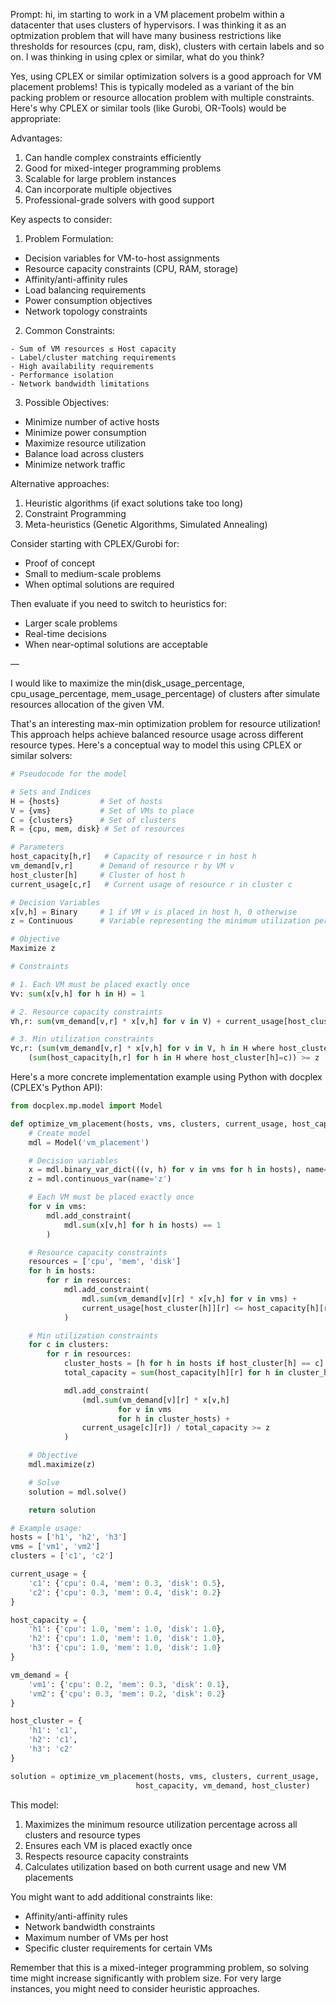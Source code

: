 Prompt:
hi, im starting to work in a VM placement probelm within a datacenter that uses clusters of hypervisors. I was thinking it as an optmization problem that will have many business restrictions like thresholds for resources (cpu, ram, disk), clusters with certain labels and so on. I was thinking in using cplex or similar, what do you think?


Yes, using CPLEX or similar optimization solvers is a good approach for VM placement problems!
This is typically modeled as a variant of the bin packing problem or resource allocation problem
with multiple constraints. Here's why CPLEX or similar tools (like Gurobi, OR-Tools) would be appropriate:

Advantages:
1. Can handle complex constraints efficiently
2. Good for mixed-integer programming problems
3. Scalable for large problem instances
4. Can incorporate multiple objectives
5. Professional-grade solvers with good support

Key aspects to consider:

1. Problem Formulation:
- Decision variables for VM-to-host assignments
- Resource capacity constraints (CPU, RAM, storage)
- Affinity/anti-affinity rules
- Load balancing requirements
- Power consumption objectives
- Network topology constraints

2. Common Constraints:
```
- Sum of VM resources ≤ Host capacity
- Label/cluster matching requirements
- High availability requirements
- Performance isolation
- Network bandwidth limitations
```

3. Possible Objectives:
- Minimize number of active hosts
- Minimize power consumption
- Maximize resource utilization
- Balance load across clusters
- Minimize network traffic

Alternative approaches:
1. Heuristic algorithms (if exact solutions take too long)
2. Constraint Programming
3. Meta-heuristics (Genetic Algorithms, Simulated Annealing)

Consider starting with CPLEX/Gurobi for:
- Proof of concept
- Small to medium-scale problems
- When optimal solutions are required

Then evaluate if you need to switch to heuristics for:
- Larger scale problems
- Real-time decisions
- When near-optimal solutions are acceptable

—

I would like to maximize the min(disk_usage_percentage, cpu_usage_percentage, mem_usage_percentage) of clusters after simulate resources allocation of the given VM.

That's an interesting max-min optimization problem for resource utilization! This approach helps achieve balanced resource usage across different resource types. Here's a conceptual way to model this using CPLEX or similar solvers:

```python
# Pseudocode for the model

# Sets and Indices
H = {hosts}      	# Set of hosts
V = {vms}       	# Set of VMs to place
C = {clusters}  	# Set of clusters
R = {cpu, mem, disk} # Set of resources

# Parameters
host_capacity[h,r]   # Capacity of resource r in host h
vm_demand[v,r]  	# Demand of resource r by VM v
host_cluster[h]  	# Cluster of host h
current_usage[c,r]   # Current usage of resource r in cluster c

# Decision Variables
x[v,h] = Binary 	# 1 if VM v is placed in host h, 0 otherwise
z = Continuous  	# Variable representing the minimum utilization percentage

# Objective
Maximize z

# Constraints

# 1. Each VM must be placed exactly once
∀v: sum(x[v,h] for h in H) = 1

# 2. Resource capacity constraints
∀h,r: sum(vm_demand[v,r] * x[v,h] for v in V) + current_usage[host_cluster[h],r] <= host_capacity[h,r]

# 3. Min utilization constraints
∀c,r: (sum(vm_demand[v,r] * x[v,h] for v in V, h in H where host_cluster[h]=c) + current_usage[c,r]) /
  	(sum(host_capacity[h,r] for h in H where host_cluster[h]=c)) >= z

```

Here's a more concrete implementation example using Python with docplex (CPLEX's Python API):

```python
from docplex.mp.model import Model

def optimize_vm_placement(hosts, vms, clusters, current_usage, host_capacity, vm_demand, host_cluster):
	# Create model
	mdl = Model('vm_placement')

	# Decision variables
	x = mdl.binary_var_dict(((v, h) for v in vms for h in hosts), name='x')
	z = mdl.continuous_var(name='z')

	# Each VM must be placed exactly once
	for v in vms:
    	mdl.add_constraint(
        	mdl.sum(x[v,h] for h in hosts) == 1
    	)

	# Resource capacity constraints
	resources = ['cpu', 'mem', 'disk']
	for h in hosts:
    	for r in resources:
        	mdl.add_constraint(
            	mdl.sum(vm_demand[v][r] * x[v,h] for v in vms) +
            	current_usage[host_cluster[h]][r] <= host_capacity[h][r]
        	)

	# Min utilization constraints
	for c in clusters:
    	for r in resources:
        	cluster_hosts = [h for h in hosts if host_cluster[h] == c]
        	total_capacity = sum(host_capacity[h][r] for h in cluster_hosts)

        	mdl.add_constraint(
            	(mdl.sum(vm_demand[v][r] * x[v,h]
                    	for v in vms
                    	for h in cluster_hosts) +
             	current_usage[c][r]) / total_capacity >= z
        	)

	# Objective
	mdl.maximize(z)

	# Solve
	solution = mdl.solve()

	return solution

# Example usage:
hosts = ['h1', 'h2', 'h3']
vms = ['vm1', 'vm2']
clusters = ['c1', 'c2']

current_usage = {
	'c1': {'cpu': 0.4, 'mem': 0.3, 'disk': 0.5},
	'c2': {'cpu': 0.3, 'mem': 0.4, 'disk': 0.2}
}

host_capacity = {
	'h1': {'cpu': 1.0, 'mem': 1.0, 'disk': 1.0},
	'h2': {'cpu': 1.0, 'mem': 1.0, 'disk': 1.0},
	'h3': {'cpu': 1.0, 'mem': 1.0, 'disk': 1.0}
}

vm_demand = {
	'vm1': {'cpu': 0.2, 'mem': 0.3, 'disk': 0.1},
	'vm2': {'cpu': 0.3, 'mem': 0.2, 'disk': 0.2}
}

host_cluster = {
	'h1': 'c1',
	'h2': 'c1',
	'h3': 'c2'
}

solution = optimize_vm_placement(hosts, vms, clusters, current_usage,
                           	host_capacity, vm_demand, host_cluster)
```

This model:
1. Maximizes the minimum resource utilization percentage across all clusters and resource types
2. Ensures each VM is placed exactly once
3. Respects resource capacity constraints
4. Calculates utilization based on both current usage and new VM placements

You might want to add additional constraints like:
- Affinity/anti-affinity rules
- Network bandwidth constraints
- Maximum number of VMs per host
- Specific cluster requirements for certain VMs

Remember that this is a mixed-integer programming problem, so solving time might increase significantly with problem size. For very large instances, you might need to consider heuristic approaches.
